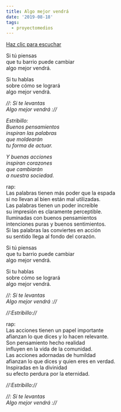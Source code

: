 ```yaml
---
title: Algo mejor vendrá
date: '2019-08-18'
tags:
  - proyectomedios
---
```

[Haz clic para escuchar](https://www.musicaparalatransformacion.com/musica)

Si tú piensas\
que tu barrio puede cambiar\
algo mejor vendrá.  

Si tu hablas\
sobre cómo se logrará\
algo mejor vendrá.  

_//: Si te levantas_\
_Algo mejor vendrá ://_  

_Estribillo:_\
_Buenos pensamientos_\
_inspiran las palabras_\
_que moldearán_\
_tu forma de actuar._   

_Y buenas acciones_\
_inspiran corazones_\
_que cambiarán_\
_a nuestra sociedad._   

rap:\
Las palabras tienen más poder que la espada\
 si no llevan al bien están mal utilizadas.\
Las palabras tienen un poder increíble\
su impresión es claramente perceptible.\
Iluminadas con buenos pensamientos\
intenciones puras y buenos sentimientos.\
Si las palabras las conviertes en acción\
su sentido llega al fondo del corazón.   

Si tú piensas\
que tu barrio puede cambiar\
algo mejor vendrá.  

Si tu hablas\
sobre cómo se logrará\
algo mejor vendrá.  

_//: Si te levantas_\
_Algo mejor vendrá ://_  

_//:Estribillo://_  

rap:\
Las acciones tienen un papel importante\
afianzan lo que dices y lo hacen relevante.\
Son pensamiento hecho realidad\
influyen en la vida de la comunidad.\
Las acciones adornadas de humildad\
afianzan lo que dices y quien eres en verdad.\
Inspiradas en la divinidad\
su efecto perdura por la eternidad.   

_//:Estribillo://_  

_//: Si te levantas_\
_Algo mejor vendrá ://_
